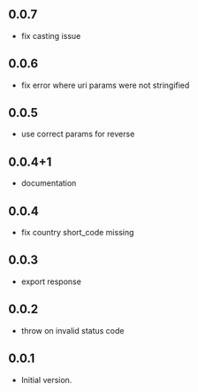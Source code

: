 ## 0.0.7

- fix casting issue

## 0.0.6

- fix error where uri params were not stringified

## 0.0.5

- use correct params for reverse

## 0.0.4+1

- documentation

## 0.0.4

- fix country short_code missing

## 0.0.3

- export response

## 0.0.2

- throw on invalid status code

## 0.0.1

- Initial version.
